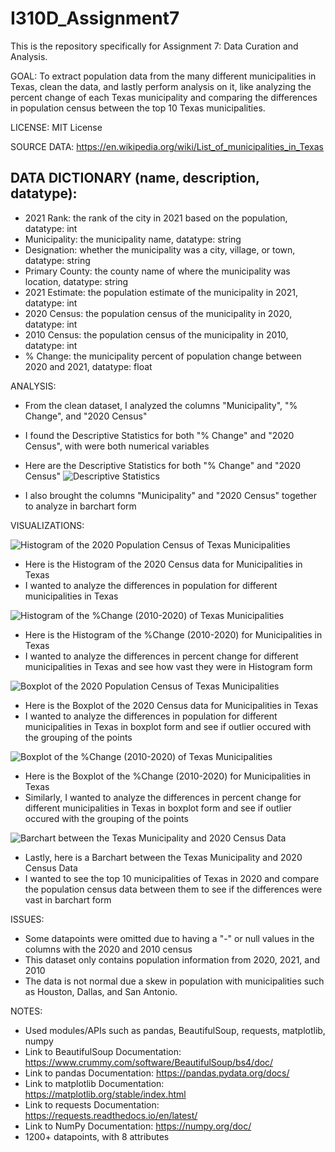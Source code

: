 # I310D_Assignment7
This is the repository specifically for Assignment 7: Data Curation and Analysis.

GOAL: To extract population data from the many different municipalities in Texas, clean the data, and lastly perform analysis on it, like analyzing the percent change of each Texas municipality and comparing the differences in population census between the top 10 Texas municipalities.

LICENSE: MIT License

SOURCE DATA: https://en.wikipedia.org/wiki/List_of_municipalities_in_Texas


DATA DICTIONARY (name, description, datatype):      
----------------------------------------------------------------------------------
- 2021 Rank: the rank of the city in 2021 based on the population, datatype: int
- Municipality: the municipality name, datatype: string
- Designation: whether the municipality was a city, village, or town, datatype: string
- Primary County: the county name of where the municipality was location, datatype: string
- 2021 Estimate: the population estimate of the municipality in 2021, datatype: int
- 2020 Census: the population census of the municipality in 2020, datatype: int
- 2010 Census: the population census of the municipality in 2010, datatype: int
- % Change: the municipality percent of population change between 2020 and 2021, datatype: float

ANALYSIS: 

- From the clean dataset, I analyzed the columns "Municipality", "% Change", and "2020 Census"
- I found the Descriptive Statistics for both "% Change" and "2020 Census", with were both numerical variables
- Here are the Descriptive Statistics for both "% Change" and "2020 Census"
![Descriptive Statistics](descriptiveStats.png)

- I also brought the columns "Municipality" and "2020 Census" together to analyze in barchart form


VISUALIZATIONS:

![Histogram of the 2020 Population Census of Texas Municipalities](Histogram_Census.png)
- Here is the Histogram of the 2020 Census data for Municipalities in Texas
- I wanted to analyze the differences in population for different municipalities in Texas 

![Histogram of the %Change (2010-2020) of Texas Municipalities](Histogram_Change.png)
- Here is the Histogram of the %Change (2010-2020) for Municipalities in Texas
- I wanted to analyze the differences in percent change for different municipalities in Texas and see how vast they were in Histogram form

![Boxplot of the 2020 Population Census of Texas Municipalities](Boxplot_Census.png)
- Here is the Boxplot of the 2020 Census data for Municipalities in Texas
- I wanted to analyze the differences in population for different municipalities in Texas in boxplot form and see if outlier occured with the grouping of the points 

![Boxplot of the %Change (2010-2020) of Texas Municipalities](Boxplot_Change.png)
- Here is the Boxplot of the %Change (2010-2020) for Municipalities in Texas
- Similarly, I wanted to analyze the differences in percent change for different municipalities in Texas in boxplot form and see if outlier occured with the grouping of the points 

![Barchart between the Texas Municipality and 2020 Census Data](Barchart.png)
- Lastly, here is a Barchart between the Texas Municipality and 2020 Census Data
- I wanted to see the top 10 municipalities of Texas in 2020 and compare the population census data between them to see if the differences were vast in barchart form


ISSUES:
- Some datapoints were omitted due to having a "-" or null values in the columns with the 2020 and 2010 census
- This dataset only contains population information from 2020, 2021, and 2010
- The data is not normal due a skew in population with municipalities such as Houston, Dallas, and San Antonio.

NOTES:
- Used modules/APIs such as pandas, BeautifulSoup, requests, matplotlib, numpy
- Link to BeautifulSoup Documentation: https://www.crummy.com/software/BeautifulSoup/bs4/doc/
- Link to pandas Documentation: https://pandas.pydata.org/docs/
- Link to matplotlib Documentation: https://matplotlib.org/stable/index.html
- Link to requests Documentation: https://requests.readthedocs.io/en/latest/
- Link to NumPy Documentation: https://numpy.org/doc/
- 1200+ datapoints, with 8 attributes